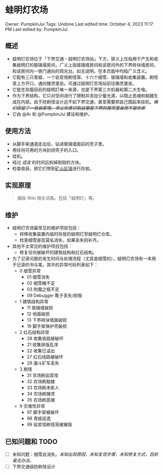 # 蛙明灯农场

Owner: PumpkinJui
Tags: Undone
Last edited time: October 4, 2023 11:17 PM
Last edited by: PumpkinJui

## 概述

- 蛙明灯农场位于「下界交通 - 蛙明灯农场站」下方，狭义上仅指用于产生和收集蛙明灯的玻璃墙房间，广义上指玻璃墙房间和该房间外的下界砖块墙房间，和该房间内一铁门通向的观光台。如无说明，在本页面中均指广义含义。
- 它配有三只青蛙、一个岩浆怪刷怪笼、十六个细雪、玻璃墙和收集装置。刷怪笼上方开口，通向猪灵堡垒。可通过蛙明灯农场站前往猪灵堡垒。
- 它是生存服目前的蛙明灯唯一来源，也是下界第三大机器和第二大生电。
- 作为下界结构，它只对空间进行了限制并添加少量光源，以阻止恶魂和骷髅生成在内部。由于防刷怪设计远不如下界交通，甚至需要把自己围起来挂机。*~~我们保留了一些岩浆怪，来让你意识到这里是下界的猪灵堡垒而不是你家~~*
- 它由 @Ar 和 @PumpkinJui 建设和维护。

## 使用方法

- 从脚手架通道走出后，钻进玻璃墙面前的壳子里。
- 用任何可用的方块封闭壳子的入口。
- 挂机。
- 经过 *适宜* 的时间后拆掉刚刚的方块。
- 检查收获。把它们带到[矿山区域](../%E7%9F%BF%E5%B1%B1%E5%8C%BA%E5%9F%9F%2029c3df11668a443ea5568a09577005d2.md)进行存放。

## 实现原理

> 摘自 Wiki 相关词条。包括「蛙明灯」等。
> 

## 维护

- 蛙明灯农场最常见的维护项目包括：
    - 转移收集装置内临时存放的蛙明灯至蛙明灯仓库。
    - 检查细雪是否莫名消失，如果丢失则补齐。
- 其他不太常见的维护项目包括：
    - 修复任何被破坏的建筑结构和红石结构。
- 为了记录问题的发生时间与处理流程（尤其是细雪的），蛙明灯农场有一本用于记录的书与笔。其中的异常代码列表如下：
    - 0 细雪异常
        - 01 细雪消失
        - 02 细雪桶不足
        - 03 附魔之瓶不足
        - 09 Debugger 靴子丢失/损毁
    - 1 建筑结构异常
        - 11 玻璃墙破损
        - 12 地面破损
        - 13 下界砖块墙面破损
        - 19 脚手架保护壳破损
    - 2 红石结构异常
        - 28 收集铁路被破坏
        - 21 收集排版乱序
        - 22 收集已溢出
        - 27 红石线路被破坏
        - 29 漏斗矿车丢失
    - 3 刷怪
        - 31 农场刷岩浆怪
        - 32 农场刷骷髅
        - 33 农场刷末影人
        - 34 农场刷猪灵
        - 35 农场刷恶魂
    - 9 灾难性异常
        - 97 脚手架被破坏
        - 98 青蛙逃逸
        - 99 岩浆怪刷怪笼被摧毁

## 已知问题和 TODO

- [ ]  未知问题：细雪会消失。*未知出现原因，未知复现步骤，未知修复方式，目前毫无办法。*
- [ ]  下界交通级防刷怪设计